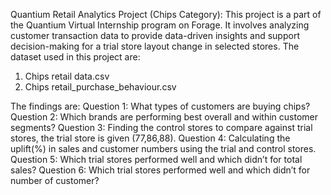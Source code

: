 Quantium Retail Analytics Project (Chips Category): This project is a part of the Quantium Virtual Internship program on Forage. It involves analyzing customer transaction data to provide data-driven insights and support decision-making for a trial store layout change in selected stores.
The dataset used in this project are: 
1) Chips retail data.csv 
2) Chips retail_purchase_behaviour.csv
   
The findings are:
Question 1: What types of customers are buying chips?
Question 2: Which brands are performing best overall and within customer segments?
Question 3: Finding the control stores to compare against trial stores, the trial store is given (77,86,88).
Question 4: Calculating the uplift(%) in sales and customer numbers using the trial and control stores.
Question 5: Which trial stores performed well and which didn’t for total sales?
Question 6: Which trial stores performed well and which didn’t for number of customer?


